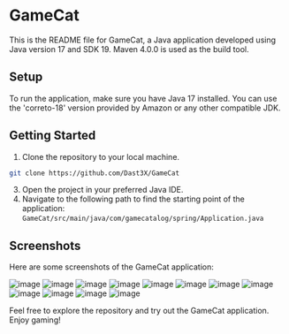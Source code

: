 # GameCat

This is the README file for GameCat, a Java application developed using Java version 17 and SDK 19. Maven 4.0.0 is used as the build tool.

## Setup

To run the application, make sure you have Java 17 installed. You can use the 'correto-18' version provided by Amazon or any other compatible JDK.

## Getting Started

1. Clone the repository to your local machine.
  ```bash
  git clone https://github.com/Dast3X/GameCat
  ```
3. Open the project in your preferred Java IDE.
4. Navigate to the following path to find the starting point of the application:
   `GameCat/src/main/java/com/gamecatalog/spring/Application.java`

## Screenshots

Here are some screenshots of the GameCat application:

![image](https://github.com/Dast3X/GameCat/assets/65315002/04c7608f-56b6-4143-86bb-21f8015bc393)
![image](https://github.com/Dast3X/GameCat/assets/65315002/e80127e3-ed51-4d16-8614-573260456477)
![image](https://github.com/Dast3X/GameCat/assets/65315002/c0e89e15-2821-4ae5-b690-227cff4271f6)
![image](https://github.com/Dast3X/GameCat/assets/65315002/0759dd21-2560-4b9b-9830-1407e4dbf295)
![image](https://github.com/Dast3X/GameCat/assets/65315002/35d6e2df-5149-443c-a767-d40e182a4011)
![image](https://github.com/Dast3X/GameCat/assets/65315002/a0e97ee3-f42b-43d9-8c5c-366a87eac01b)
![image](https://github.com/Dast3X/GameCat/assets/65315002/329ba1d2-8d34-4522-8835-d4d2b9bf871a)
![image](https://github.com/Dast3X/GameCat/assets/65315002/166625e4-a029-4885-8791-60521d3ae92a)
![image](https://github.com/Dast3X/GameCat/assets/65315002/be28b05e-8702-495f-8f3a-086da86229d1)
![image](https://github.com/Dast3X/GameCat/assets/65315002/d4915830-6bb7-4da5-9bac-9ac13a48cbb0)
![image](https://github.com/Dast3X/GameCat/assets/65315002/47049864-2996-4374-9440-bf07f8c92954)
![image](https://github.com/Dast3X/GameCat/assets/65315002/fe6958d8-b684-4fa5-9164-ff4bb1fd7190)

Feel free to explore the repository and try out the GameCat application. Enjoy gaming!


